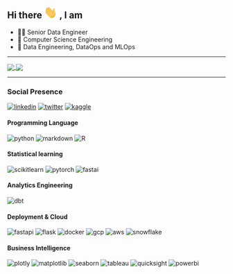 ## Hi there <img src="https://github.com/ABSphreak/ABSphreak/blob/master/gifs/Hi.gif" width="30"> , I am
- 👨‍💻 Senior Data Engineer
- 📜 Computer Science Engineering
- 🎯 Data Engineering, DataOps and MLOps

---

<a href="https://github.com/anuraghazra/github-readme-stats">
  <img align="center" src="https://github-readme-stats-xi-eosin-87.vercel.app/api?username=nitish-raj&hide=prs&show_icons=true&theme=noctis_minimus" />
</a>
<a href="https://github.com/anuraghazra/github-readme-stats">
  <img align="center" src="https://github-readme-stats-xi-eosin-87.vercel.app/api/top-langs/?username=nitish-raj&layout=compact" />
</a>  

---

### Social Presence
[![linkedin](https://img.shields.io/badge/LinkedIn-0A66C2?style=flat-square&logo=linkedin&logoColor=white)](https://www.linkedin.com/in/nitish-raj/)
[![twitter](https://img.shields.io/badge/Twitter-9CF?style=flat-square&logo=twitter&logoColor=Black)](https://twitter.com/thenitishraj/)
[![kaggle](https://img.shields.io/badge/Kaggle-0A66C2?style=flat-square&logo=kaggle&logoColor=white)](https://www.kaggle.com/nitishraj)

  
#### Programming Language

![python](https://img.shields.io/badge/Python-3776AB?style=flat-square&logo=python&logoColor=white)
![markdown](https://img.shields.io/badge/Markdown-000000?style=flat-square&logo=markdown&logoColor=white)
![R](https://img.shields.io/badge/R-00ADD8?style=flat-square&logo=r&logoColor=white)

#### Statistical learning
![scikitlearn](https://img.shields.io/badge/Scikit--learn-F7931E?style=flat-square&logo=scikitlearn&logoColor=white)
![pytorch](https://img.shields.io/badge/Pytorch-EE4C2C?style=flat-square&logo=pytorch&logoColor=white)
![fastai](https://img.shields.io/badge/FastAI-green?style=flat-square&logo=fastai&logoColor=white)
  
#### Analytics Engineering
![dbt](https://img.shields.io/badge/dbt-EE4C2C?style=flat-square&logo=dbt&logoColor=white)

#### Deployment & Cloud
![fastapi](https://img.shields.io/badge/fastAPI-009688?style=flat-square&logo=fastapi&logoColor=white)
![flask](https://img.shields.io/badge/Flask-000000?style=flat-square&logo=flask&logoColor=white)
![docker](https://img.shields.io/badge/Docker-2496ED?style=flat-square&logo=docker&logoColor=white)
![gcp](https://img.shields.io/badge/Google_GCP-2560E0?style=flat-square&logo=google&logoColor=white)
![aws](https://img.shields.io/badge/Amazon_AWS-232F3E?style=flat-square&logo=amazon-aws&logoColor=white)
![snowflake](https://img.shields.io/badge/Snowflake-99CCFF?style=flat-square&logo=snowflake&logoColor=white)

#### Business Intelligence
![plotly](https://img.shields.io/badge/Plotly-EB3C00?style=flat-square&logo=plotly&logoColor=white)
![matplotlib](https://img.shields.io/badge/Matplotlib-navy?style=flat-square&logoColor=white)
![seaborn](https://img.shields.io/badge/Seaborn-red?style=flat-square&logoColor=white)
![tableau](https://img.shields.io/badge/Tableau-blue?style=flat-square&logo=tableau&logoColor=white)
![quicksight](https://img.shields.io/badge/Amazon_QuickSight-grey?style=flat-square&logo=amazon&logoColor=white)
![powerbi](https://img.shields.io/badge/Microsoft_PowerBI-yellow?style=flat-square&logo=microsoft&logoColor=black)

<!--
**nitish-raj/nitish-raj** is a ✨ _special_ ✨ repository because its `README.md` (this file) appears on your GitHub profile.

Here are some ideas to get you started:

- 🔭 I’m currently working on ...
- 🌱 I’m currently learning ...
- 👯 I’m looking to collaborate on ...
- 🤔 I’m looking for help with ...
- 💬 Ask me about ...
- 📫 How to reach me: ...
- 😄 Pronouns: ...
- ⚡ Fun fact: ...
-->
